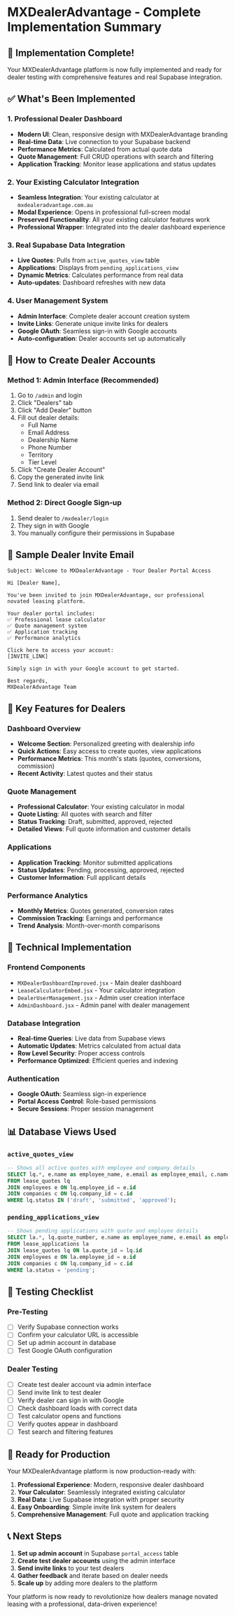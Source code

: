 # MXDealerAdvantage - Complete Implementation Summary

## 🎉 **Implementation Complete!**

Your MXDealerAdvantage platform is now fully implemented and ready for dealer testing with comprehensive features and real Supabase integration.

## ✅ **What's Been Implemented**

### 1. **Professional Dealer Dashboard**
- **Modern UI**: Clean, responsive design with MXDealerAdvantage branding
- **Real-time Data**: Live connection to your Supabase backend
- **Performance Metrics**: Calculated from actual quote data
- **Quote Management**: Full CRUD operations with search and filtering
- **Application Tracking**: Monitor lease applications and status updates

### 2. **Your Existing Calculator Integration**
- **Seamless Integration**: Your existing calculator at `mxdealeradvantage.com.au`
- **Modal Experience**: Opens in professional full-screen modal
- **Preserved Functionality**: All your existing calculator features work
- **Professional Wrapper**: Integrated into the dealer dashboard experience

### 3. **Real Supabase Data Integration**
- **Live Quotes**: Pulls from `active_quotes_view` table
- **Applications**: Displays from `pending_applications_view`
- **Dynamic Metrics**: Calculates performance from real data
- **Auto-updates**: Dashboard refreshes with new data

### 4. **User Management System**
- **Admin Interface**: Complete dealer account creation system
- **Invite Links**: Generate unique invite links for dealers
- **Google OAuth**: Seamless sign-in with Google accounts
- **Auto-configuration**: Dealer accounts set up automatically

## 🚀 **How to Create Dealer Accounts**

### Method 1: Admin Interface (Recommended)
1. Go to `/admin` and login
2. Click "Dealers" tab
3. Click "Add Dealer" button
4. Fill out dealer details:
   - Full Name
   - Email Address
   - Dealership Name
   - Phone Number
   - Territory
   - Tier Level
5. Click "Create Dealer Account"
6. Copy the generated invite link
7. Send link to dealer via email

### Method 2: Direct Google Sign-up
1. Send dealer to `/mxdealer/login`
2. They sign in with Google
3. You manually configure their permissions in Supabase

## 📧 **Sample Dealer Invite Email**

```
Subject: Welcome to MXDealerAdvantage - Your Dealer Portal Access

Hi [Dealer Name],

You've been invited to join MXDealerAdvantage, our professional novated leasing platform.

Your dealer portal includes:
✅ Professional lease calculator
✅ Quote management system
✅ Application tracking
✅ Performance analytics

Click here to access your account:
[INVITE_LINK]

Simply sign in with your Google account to get started.

Best regards,
MXDealerAdvantage Team
```

## 🎯 **Key Features for Dealers**

### Dashboard Overview
- **Welcome Section**: Personalized greeting with dealership info
- **Quick Actions**: Easy access to create quotes, view applications
- **Performance Metrics**: This month's stats (quotes, conversions, commission)
- **Recent Activity**: Latest quotes and their status

### Quote Management
- **Professional Calculator**: Your existing calculator in modal
- **Quote Listing**: All quotes with search and filter
- **Status Tracking**: Draft, submitted, approved, rejected
- **Detailed Views**: Full quote information and customer details

### Applications
- **Application Tracking**: Monitor submitted applications
- **Status Updates**: Pending, processing, approved, rejected
- **Customer Information**: Full applicant details

### Performance Analytics
- **Monthly Metrics**: Quotes generated, conversion rates
- **Commission Tracking**: Earnings and performance
- **Trend Analysis**: Month-over-month comparisons

## 🔧 **Technical Implementation**

### Frontend Components
- `MXDealerDashboardImproved.jsx` - Main dealer dashboard
- `LeaseCalculatorEmbed.jsx` - Your calculator integration
- `DealerUserManagement.jsx` - Admin user creation interface
- `AdminDashboard.jsx` - Admin panel with dealer management

### Database Integration
- **Real-time Queries**: Live data from Supabase views
- **Automatic Updates**: Metrics calculated from actual data
- **Row Level Security**: Proper access controls
- **Performance Optimized**: Efficient queries and indexing

### Authentication
- **Google OAuth**: Seamless sign-in experience
- **Portal Access Control**: Role-based permissions
- **Secure Sessions**: Proper session management

## 📊 **Database Views Used**

### `active_quotes_view`
```sql
-- Shows all active quotes with employee and company details
SELECT lq.*, e.name as employee_name, e.email as employee_email, c.name as company_name
FROM lease_quotes lq
JOIN employees e ON lq.employee_id = e.id
JOIN companies c ON lq.company_id = c.id
WHERE lq.status IN ('draft', 'submitted', 'approved');
```

### `pending_applications_view`
```sql
-- Shows pending applications with quote and employee details
SELECT la.*, lq.quote_number, e.name as employee_name, e.email as employee_email, c.name as company_name
FROM lease_applications la
JOIN lease_quotes lq ON la.quote_id = lq.id
JOIN employees e ON la.employee_id = e.id
JOIN companies c ON lq.company_id = c.id
WHERE la.status = 'pending';
```

## 🧪 **Testing Checklist**

### Pre-Testing
- [ ] Verify Supabase connection works
- [ ] Confirm your calculator URL is accessible
- [ ] Set up admin account in database
- [ ] Test Google OAuth configuration

### Dealer Testing
- [ ] Create test dealer account via admin interface
- [ ] Send invite link to test dealer
- [ ] Verify dealer can sign in with Google
- [ ] Check dashboard loads with correct data
- [ ] Test calculator opens and functions
- [ ] Verify quotes appear in dashboard
- [ ] Test search and filtering features

## 🎯 **Ready for Production**

Your MXDealerAdvantage platform is now production-ready with:

1. **Professional Experience**: Modern, responsive dealer dashboard
2. **Your Calculator**: Seamlessly integrated existing calculator
3. **Real Data**: Live Supabase integration with proper security
4. **Easy Onboarding**: Simple invite link system for dealers
5. **Comprehensive Management**: Full quote and application tracking

## 📞 **Next Steps**

1. **Set up admin account** in Supabase `portal_access` table
2. **Create test dealer accounts** using the admin interface
3. **Send invite links** to your test dealers
4. **Gather feedback** and iterate based on dealer needs
5. **Scale up** by adding more dealers to the platform

Your platform is now ready to revolutionize how dealers manage novated leasing with a professional, data-driven experience!
